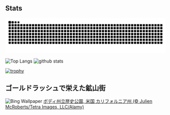 ## Stats
<picture>
  <source media="(prefers-color-scheme: dark)" srcset="https://raw.githubusercontent.com/ba230t/ba230t/output/github-contribution-grid-snake-dark.svg">
  <source media="(prefers-color-scheme: light)" srcset="https://raw.githubusercontent.com/ba230t/ba230t/output/github-contribution-grid-snake.svg">
  <img alt="github contribution grid snake animation" src="https://raw.githubusercontent.com/ba230t/ba230t/output/github-contribution-grid-snake.svg">
</picture>

<p align="left">
  <img alt="Top Langs" height="150px" src="https://github-readme-stats.vercel.app/api/top-langs/?username=ba230t&layout=compact&theme=transparent" />
  <img alt="github stats" height="150px" src="https://github-readme-stats.vercel.app/api?username=ba230t&theme=transparent" />
</p>

[![trophy](https://github-profile-trophy.vercel.app/?username=ba230t&theme=transparent&column=7)](https://github.com/ryo-ma/github-profile-trophy)


<!-- Bing Wallpaper Start -->
## ゴールドラッシュで栄えた鉱山街
![Bing Wallpaper](https://www.bing.com/th?id=OHR.BodieCalifornia_JA-JP5239125800_1920x1080.jpg&rf=LaDigue_1920x1080.jpg&pid=hp)
[ボディ州立歴史公園, 米国 カリフォルニア州 (© Julien McRoberts/Tetra Images, LLC/Alamy)](https://www.bing.com/search?q=%E3%83%9C%E3%83%87%E3%82%A3%E5%B7%9E%E7%AB%8B%E6%AD%B4%E5%8F%B2%E5%85%AC%E5%9C%92&form=hpcapt&filters=HpDate%3a%2220241023_1500%22)
<!-- Bing Wallpaper End -->
